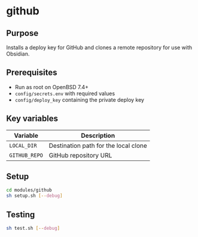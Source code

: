 # github

## Purpose
Installs a deploy key for GitHub and clones a remote repository for use with Obsidian.

## Prerequisites
- Run as root on OpenBSD 7.4+
- `config/secrets.env` with required values
- `config/deploy_key` containing the private deploy key

## Key variables
| Variable | Description |
| --- | --- |
| `LOCAL_DIR` | Destination path for the local clone |
| `GITHUB_REPO` | GitHub repository URL |

## Setup
```sh
cd modules/github
sh setup.sh [--debug]
```

## Testing
```sh
sh test.sh [--debug]
```
